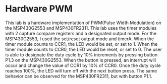# Hardware PWM
This lab is a hardware implementation of PWM(Pulse Width Modulation) on the MSP430G2553 and MSP430FR2311. This lab uses the timer modules with 2 capture compare registers and a designated output mode. For the MSP430G2553, I used the set/reset output mode and timerA. When the timer module counts to CCR1, the LED would be set, or set to 1. When the timer module counts to CCR0, the LED would be reset, or set to 0. The user is able to designate the duty cycle by 10% increments by pressing button P1.3 on the MSP430G2553. When the button is pressed, an interrupt will occur and change the value of CCR1 by 10% of CCR0. Once the duty cycle reaches 100%, the LED will turn off with the next button press. The same behavior can be observed for the MSP430FR2311, but with button P1.1.
